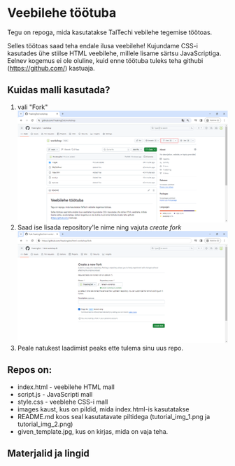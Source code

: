 # Veebilehe töötuba

Tegu on repoga, mida kasutatakse TalTechi vebilehe tegemise töötoas.

Selles töötoas saad teha endale ilusa veebilehe! Kujundame CSS-i kasutades ühe stiilse HTML veebilehe,
millele lisame särtsu JavaScriptiga. Eelnev kogemus ei ole oluline,
kuid enne töötuba tuleks teha githubi (https://github.com/) kastuaja.

## Kuidas malli kasutada?

1. vali "Fork"
![tutorial_img_1.png](tutorial_img_1.png)
2. Saad ise lisada repository'le nime ning vajuta _create fork_
![img.png](tutorial_img_2.png)
3. Peale natukest laadimist peaks ette tulema sinu uus repo.

## Repos on:
* index.html - veebilehe HTML mall
* script.js - JavaScripti mall
* style.css - veeblehe CSS-i mall
* images kaust, kus on pildid, mida index.html-is kasutatakse
* README.md koos seal kasutatavate piltidega (tutorial_img_1.png ja tutorial_img_2.png)
* given_template.jpg, kus on kirjas, mida on vaja teha.

## Materjalid ja lingid
